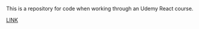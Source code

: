 This is a repository for code when working through an Udemy React course.

[LINK](https://www.udemy.com/the-complete-react-web-app-developer-course/)
